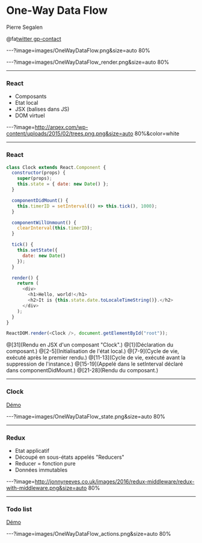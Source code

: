 # One-Way Data Flow

Pierre Segalen

@fa[twitter gp-contact](@psegalen)

---?image=images/OneWayDataFlow.png&size=auto 80%

---?image=images/OneWayDataFlow_render.png&size=auto 80%

---

### React

* Composants
* Etat local
* JSX (balises dans JS)
* DOM virtuel

---?image=http://arqex.com/wp-content/uploads/2015/02/trees.png.png&size=auto 80%&color=white

---

### React

```javascript
class Clock extends React.Component {
  constructor(props) {
    super(props);
    this.state = { date: new Date() };
  }

  componentDidMount() {
    this.timerID = setInterval(() => this.tick(), 1000);
  }

  componentWillUnmount() {
    clearInterval(this.timerID);
  }

  tick() {
    this.setState({
      date: new Date()
    });
  }

  render() {
    return (
      <div>
        <h1>Hello, world!</h1>
        <h2>It is {this.state.date.toLocaleTimeString()}.</h2>
      </div>
    );
  }
}

ReactDOM.render(<Clock />, document.getElementById("root"));
```

@[31](Rendu en JSX d'un composant "Clock".)
@[1](Déclaration du composant.)
@[2-5](Initialisation de l'état local.)
@[7-9](Cycle de vie, exécuté après le premier rendu.)
@[11-13](Cycle de vie, exécuté avant la suppression de l'instance.)
@[15-19](Appelé dans le setInterval déclaré dans componentDidMount.)
@[21-28](Rendu du composant.)

---

### Clock

[Démo](https://codepen.io/gaearon/pen/amqdNA?editors=0010)

---?image=images/OneWayDataFlow_state.png&size=auto 80%

---

### Redux

* Etat applicatif
* Découpé en sous-états appelés "Reducers"
* Reducer = fonction pure
* Données immutables

---?image=http://jonnyreeves.co.uk/images/2016/redux-middleware/redux-with-middleware.png&size=auto 80%

---

### Todo list

[Démo](http://localhost:3000)

---?image=images/OneWayDataFlow_actions.png&size=auto 80%
